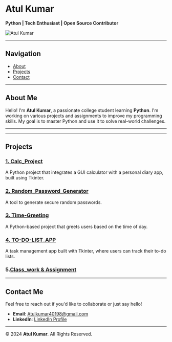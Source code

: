 # Atul Kumar  
**Python | Tech Enthusiast | Open Source Contributor**  

![Atul Kumar](https://img.shields.io/badge/Atul%20Kumar-Python%20Developer-blue)  

---

## Navigation
- [About](#about)
- [Projects](#projects)
- [Contact](#contact)

---

## About Me
Hello! I'm **Atul Kumar**, a passionate college student learning **Python**. I'm working on various projects and assignments to improve my programming skills. My goal is to master Python and use it to solve real-world challenges.

---

---

## Projects

### [1. Calc_Project](https://github.com/Atul11190/Calc_Project)
A Python project that integrates a GUI calculator with a personal diary app, built using Tkinter.

### [2. Random_Password_Generator](https://github.com/Atul11190/Random_password_genrator_Project)
A tool to generate secure random passwords.

### [3. Time-Greeting](https://github.com/Atul11190/Time-Greeting-)
A Python-based project that greets users based on the time of day.

### [4. TO-DO-LIST_APP](https://github.com/Atul11190/TO-DO-LIST_APP_Project)
A task management app built with Tkinter, where users can track their to-do lists.

### 5.[Class_work & Assignment](https://github.com/Atul11190/B1_Python)


---

## Contact Me  
Feel free to reach out if you'd like to collaborate or just say hello!  
- **Email**: [Atulkumar40198@gmail.com](mailto:Atulkumar40198@gmail.com)  
- **LinkedIn**: [LinkedIn Profile](https://www.linkedin.com/in/me/)

---

© 2024 **Atul Kumar**. All Rights Reserved.

